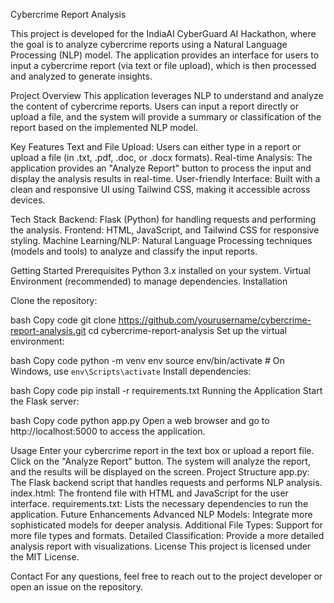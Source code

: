 Cybercrime Report Analysis


This project is developed for the IndiaAI CyberGuard AI Hackathon, where the goal is to analyze cybercrime reports using a Natural Language Processing (NLP) model. The application provides an interface for users to input a cybercrime report (via text or file upload), which is then processed and analyzed to generate insights.

Project Overview
This application leverages NLP to understand and analyze the content of cybercrime reports. Users can input a report directly or upload a file, and the system will provide a summary or classification of the report based on the implemented NLP model.

Key Features
Text and File Upload: Users can either type in a report or upload a file (in .txt, .pdf, .doc, or .docx formats).
Real-time Analysis: The application provides an "Analyze Report" button to process the input and display the analysis results in real-time.
User-friendly Interface: Built with a clean and responsive UI using Tailwind CSS, making it accessible across devices.


Tech Stack
Backend: Flask (Python) for handling requests and performing the analysis.
Frontend: HTML, JavaScript, and Tailwind CSS for responsive styling.
Machine Learning/NLP: Natural Language Processing techniques (models and tools) to analyze and classify the input reports.


Getting Started
Prerequisites
Python 3.x installed on your system.
Virtual Environment (recommended) to manage dependencies.
Installation

Clone the repository:

bash
Copy code
git clone https://github.com/yourusername/cybercrime-report-analysis.git
cd cybercrime-report-analysis
Set up the virtual environment:

bash
Copy code
python -m venv env
source env/bin/activate  # On Windows, use `env\Scripts\activate`
Install dependencies:

bash
Copy code
pip install -r requirements.txt
Running the Application
Start the Flask server:

bash
Copy code
python app.py
Open a web browser and go to http://localhost:5000 to access the application.



Usage
Enter your cybercrime report in the text box or upload a report file.
Click on the "Analyze Report" button.
The system will analyze the report, and the results will be displayed on the screen.
Project Structure
app.py: The Flask backend script that handles requests and performs NLP analysis.
index.html: The frontend file with HTML and JavaScript for the user interface.
requirements.txt: Lists the necessary dependencies to run the application.
Future Enhancements
Advanced NLP Models: Integrate more sophisticated models for deeper analysis.
Additional File Types: Support for more file types and formats.
Detailed Classification: Provide a more detailed analysis report with visualizations.
License
This project is licensed under the MIT License.

Contact
For any questions, feel free to reach out to the project developer or open an issue on the repository.
